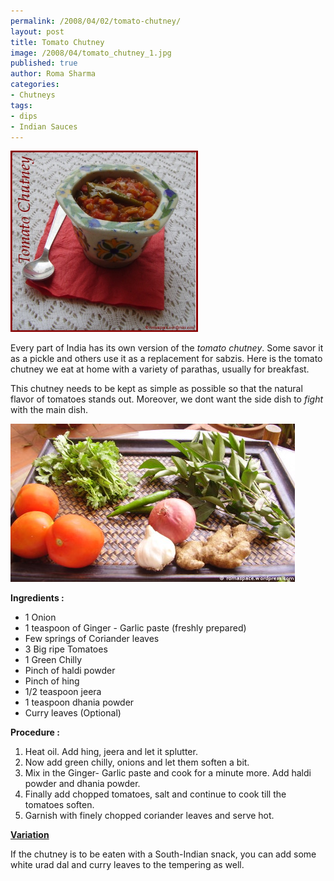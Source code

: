 ```yaml
--- 
permalink: /2008/04/02/tomato-chutney/
layout: post
title: Tomato Chutney
image: /2008/04/tomato_chutney_1.jpg
published: true
author: Roma Sharma
categories: 
- Chutneys
tags:
- dips
- Indian Sauces
---
```

<span style="text-decoration:underline;"><strong>
</strong></span>

<a href="/2008/04/tomato_chutney_1.jpg"><img class="alignnone size-medium wp-image-240" src="/2008/04/tomato_chutney_1.jpg" alt="" width="300" height="290" /></a>

Every part of India has its own version of the <em>tomato chutney</em>. Some savor it as a pickle and others use it as a replacement for sabzis. Here is the tomato chutney we eat at home with a variety of parathas, usually for breakfast.

This chutney needs to be kept as simple as possible so that the natural flavor of tomatoes stands out. Moreover, we dont want the side dish to <em>fight </em>with the main dish.

<a title="tomato_chutney.jpg" href="/2008/04/tomato_chutney.jpg"><img src="/2008/04/tomato_chutney.jpg" alt="tomato_chutney.jpg" /></a>

<strong>Ingredients :</strong>
<ul>
	<li>1 Onion</li>
	<li>1 teaspoon of Ginger - Garlic paste (freshly prepared)</li>
	<li>Few springs of Coriander leaves</li>
	<li>3 Big ripe Tomatoes</li>
	<li>1 Green Chilly</li>
	<li>Pinch of haldi powder</li>
	<li>Pinch of hing</li>
	<li>1/2 teaspoon jeera</li>
	<li>1 teaspoon dhania powder</li>
	<li>Curry leaves (Optional)</li>
</ul>
<strong>Procedure :</strong>
<ol>
	<li>Heat oil. Add hing, jeera and let it splutter.</li>
	<li>Now add green chilly, onions and let them soften a bit.</li>
	<li>Mix in the Ginger- Garlic paste and cook for a minute more. Add haldi powder and dhania powder.</li>
	<li>Finally add chopped tomatoes, salt and continue to cook till the tomatoes soften.</li>
	<li>Garnish with finely chopped coriander leaves and serve hot.</li>
</ol>
<span style="text-decoration:underline;"><strong>Variation</strong></span>

If the chutney is to be eaten with a South-Indian snack, you can add some white urad dal and curry leaves to the tempering as well.
